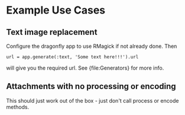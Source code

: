 Example Use Cases
=================



Text image replacement
----------------------
Configure the dragonfly app to use RMagick if not already done. Then

    url = app.generate(:text, 'Some text here!!!').url

will give you the required url. See {file:Generators} for more info.



Attachments with no processing or encoding
------------------------------------------
This should just work out of the box - just don't call process or encode methods.
